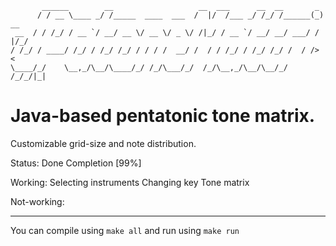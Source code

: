 	       ______        __                   __  ___      __  __       _     
	      / / __ \____ _/ /_____  ____  ___  /  |/  /___ _/ /_/ /______(_)  __
	 __  / / /_/ / __ `/ __/ __ \/ __ \/ _ \/ /|_/ / __ `/ __/ __/ ___/ / |/_/
	/ /_/ / ____/ /_/ / /_/ /_/ / / / /  __/ /  / / /_/ / /_/ /_/ /  / />  <  
	\____/_/    \__,_/\__/\____/_/ /_/\___/_/  /_/\__,_/\__/\__/_/  /_/_/|_|  
	                                                                          

Java-based pentatonic tone matrix.
==================================

Customizable grid-size and note distribution.

Status: Done
Completion [99%]

Working:
Selecting instruments
Changing key
Tone matrix

Not-working:

----------

You can compile using `make all` and run using `make run`
